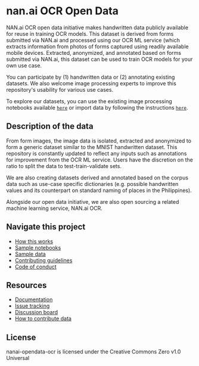 # nan.ai OCR Open Data
NAN.ai OCR open data initiative makes handwritten data publicly available for reuse in training OCR models. This dataset is derived from forms submitted via NAN.ai and processed using our OCR ML service (which extracts information from photos of forms captured using readily available mobile devices. Extracted, anonymized, and annotated based on forms submitted via NAN.ai, this dataset can be used to train OCR models for your own use case.

You can participate by (1) handwritten data or (2) annotating existing datasets. We also welcome image processing experts to improve this repository's usability for various use cases.

To explore our datasets, you can use the existing image processing notebooks available [`here`](#code) or import data by following the instructions [`here`](https://github.com/Saphron-Asia/nan.ai-opendata-ocr/blob/main/HOWTO.md).

## Description of the data
From form images, the image data is isolated, extracted and anonymized to form a generic dataset similar to the MNIST handwritten dataset. This repository is constantly updated to reflect any inputs such as annotations for improvement from the OCR ML service. Users have the discretion on the ratio to split the data to test-train-validate sets.

We are also creating datasets derived and annotated based on the corpus data such as use-case specific dictionaries (e.g. possible handwritten values and its counterpart on standard naming of places in the Philippines).

Alongside our open data initiative, we are also open sourcing a related machine learning service, NAN.ai OCR.

## Navigate this project
* [How this works](https://github.com/Saphron-Asia/nan.ai-opendata-ocr/blob/main/HOWTO.md)
* [Sample notebooks](https://github.com/Saphron-Asia/nan.ai-opendata-ocr/tree/main/notebooks)
* [Sample data](https://github.com/Saphron-Asia/nan.ai-opendata-ocr/tree/main/sample%20data)
* [Contributing guidelines](https://github.com/Saphron-Asia/nan.ai-opendata-ocr/blob/main/CONTRIBUTING.md) 
* [Code of conduct](https://github.com/Saphron-Asia/nan.ai-opendata-ocr/blob/main/CODEOFCODUCT.md)

## Resources
* [Documentation](link)
* [Issue tracking](https://github.com/Saphron-Asia/nan.ai-opendata-ocr/issues)
* [Discussion board](https://github.com/Saphron-Asia/nan.ai-opendata-ocr/discussions)
* [How to contribute data](https://github.com/Saphron-Asia/nan.ai-opendata-ocr/blob/main/CONTRIBUTE.md) 

## License
nanai-opendata-ocr is licensed under the Creative Commons Zero v1.0 Universal
